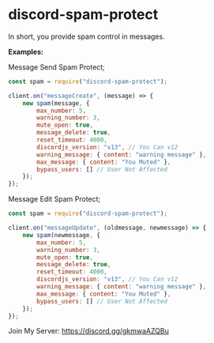 # discord-spam-protect
In short, you provide spam control in messages.

**Examples:**

Message Send Spam Protect;
```js
const spam = require("discord-spam-protect");

client.on("messageCreate", (message) => {
    new spam(message, {
        max_number: 5,
        warning_number: 3,
        mute_open: true,
        message_delete: true,
        reset_timeout: 4000,
        discordjs_version: "v13", // You Can v12
        warning_message: { content: "warning message" },
        max_message: { content: "You Muted" },
        bypass_users: [] // User Not Affected
    });
});
```

Message Edit Spam Protect;
```js
const spam = require("discord-spam-protect");

client.on("messageUpdate", (oldmessage, newmessage) => {
    new spam(newmessage, {
        max_number: 5,
        warning_number: 3,
        mute_open: true,
        message_delete: true,
        reset_timeout: 4000,
        discordjs_version: "v13", // You Can v12
        warning_message: { content: "warning message" },
        max_message: { content: "You Muted" },
        bypass_users: [] // User Not Affected
    });
});
```

Join My Server: https://discord.gg/gkmwaAZQBu
